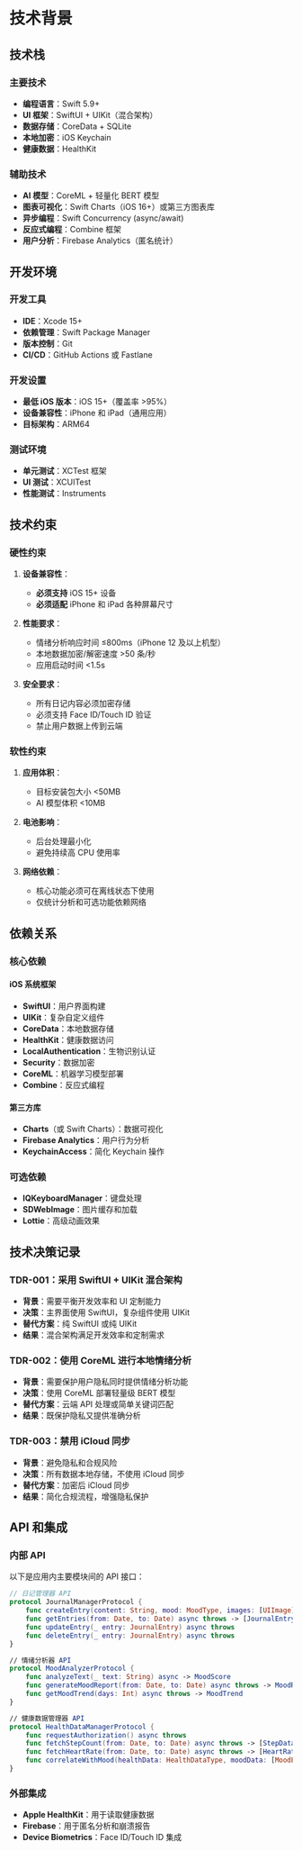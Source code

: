 # 技术背景

## 技术栈

### 主要技术
- **编程语言**：Swift 5.9+
- **UI 框架**：SwiftUI + UIKit（混合架构）
- **数据存储**：CoreData + SQLite
- **本地加密**：iOS Keychain
- **健康数据**：HealthKit

### 辅助技术
- **AI 模型**：CoreML + 轻量化 BERT 模型
- **图表可视化**：Swift Charts（iOS 16+）或第三方图表库
- **异步编程**：Swift Concurrency (async/await)
- **反应式编程**：Combine 框架
- **用户分析**：Firebase Analytics（匿名统计）

## 开发环境

### 开发工具
- **IDE**：Xcode 15+
- **依赖管理**：Swift Package Manager
- **版本控制**：Git
- **CI/CD**：GitHub Actions 或 Fastlane

### 开发设置
- **最低 iOS 版本**：iOS 15+（覆盖率 >95%）
- **设备兼容性**：iPhone 和 iPad（通用应用）
- **目标架构**：ARM64

### 测试环境
- **单元测试**：XCTest 框架
- **UI 测试**：XCUITest
- **性能测试**：Instruments

## 技术约束

### 硬性约束
1. **设备兼容性**：
   - **必须支持** iOS 15+ 设备
   - **必须适配** iPhone 和 iPad 各种屏幕尺寸

2. **性能要求**：
   - 情绪分析响应时间 ≤800ms（iPhone 12 及以上机型）
   - 本地数据加密/解密速度 >50 条/秒
   - 应用启动时间 <1.5s

3. **安全要求**：
   - 所有日记内容必须加密存储
   - 必须支持 Face ID/Touch ID 验证
   - 禁止用户数据上传到云端

### 软性约束
1. **应用体积**：
   - 目标安装包大小 <50MB
   - AI 模型体积 <10MB

2. **电池影响**：
   - 后台处理最小化
   - 避免持续高 CPU 使用率

3. **网络依赖**：
   - 核心功能必须可在离线状态下使用
   - 仅统计分析和可选功能依赖网络

## 依赖关系

### 核心依赖

#### iOS 系统框架
- **SwiftUI**：用户界面构建
- **UIKit**：复杂自定义组件
- **CoreData**：本地数据存储
- **HealthKit**：健康数据访问
- **LocalAuthentication**：生物识别认证
- **Security**：数据加密
- **CoreML**：机器学习模型部署
- **Combine**：反应式编程

#### 第三方库
- **Charts**（或 Swift Charts）：数据可视化
- **Firebase Analytics**：用户行为分析
- **KeychainAccess**：简化 Keychain 操作

### 可选依赖
- **IQKeyboardManager**：键盘处理
- **SDWebImage**：图片缓存和加载
- **Lottie**：高级动画效果

## 技术决策记录

### TDR-001：采用 SwiftUI + UIKit 混合架构
- **背景**：需要平衡开发效率和 UI 定制能力
- **决策**：主界面使用 SwiftUI，复杂组件使用 UIKit
- **替代方案**：纯 SwiftUI 或纯 UIKit
- **结果**：混合架构满足开发效率和定制需求

### TDR-002：使用 CoreML 进行本地情绪分析
- **背景**：需要保护用户隐私同时提供情绪分析功能
- **决策**：使用 CoreML 部署轻量级 BERT 模型
- **替代方案**：云端 API 处理或简单关键词匹配
- **结果**：既保护隐私又提供准确分析

### TDR-003：禁用 iCloud 同步
- **背景**：避免隐私和合规风险
- **决策**：所有数据本地存储，不使用 iCloud 同步
- **替代方案**：加密后 iCloud 同步
- **结果**：简化合规流程，增强隐私保护

## API 和集成

### 内部 API
以下是应用内主要模块间的 API 接口：

```swift
// 日记管理器 API
protocol JournalManagerProtocol {
    func createEntry(content: String, mood: MoodType, images: [UIImage]?) async throws -> JournalEntry
    func getEntries(from: Date, to: Date) async throws -> [JournalEntry]
    func updateEntry(_ entry: JournalEntry) async throws
    func deleteEntry(_ entry: JournalEntry) async throws
}

// 情绪分析器 API
protocol MoodAnalyzerProtocol {
    func analyzeText(_ text: String) async -> MoodScore
    func generateMoodReport(from: Date, to: Date) async throws -> MoodReport
    func getMoodTrend(days: Int) async throws -> MoodTrend
}

// 健康数据管理器 API
protocol HealthDataManagerProtocol {
    func requestAuthorization() async throws
    func fetchStepCount(from: Date, to: Date) async throws -> [StepData]
    func fetchHeartRate(from: Date, to: Date) async throws -> [HeartRateData]
    func correlateWithMood(healthData: HealthDataType, moodData: [MoodEntry]) async -> CorrelationResult
}
```

### 外部集成
- **Apple HealthKit**：用于读取健康数据
- **Firebase**：用于匿名分析和崩溃报告
- **Device Biometrics**：Face ID/Touch ID 集成 